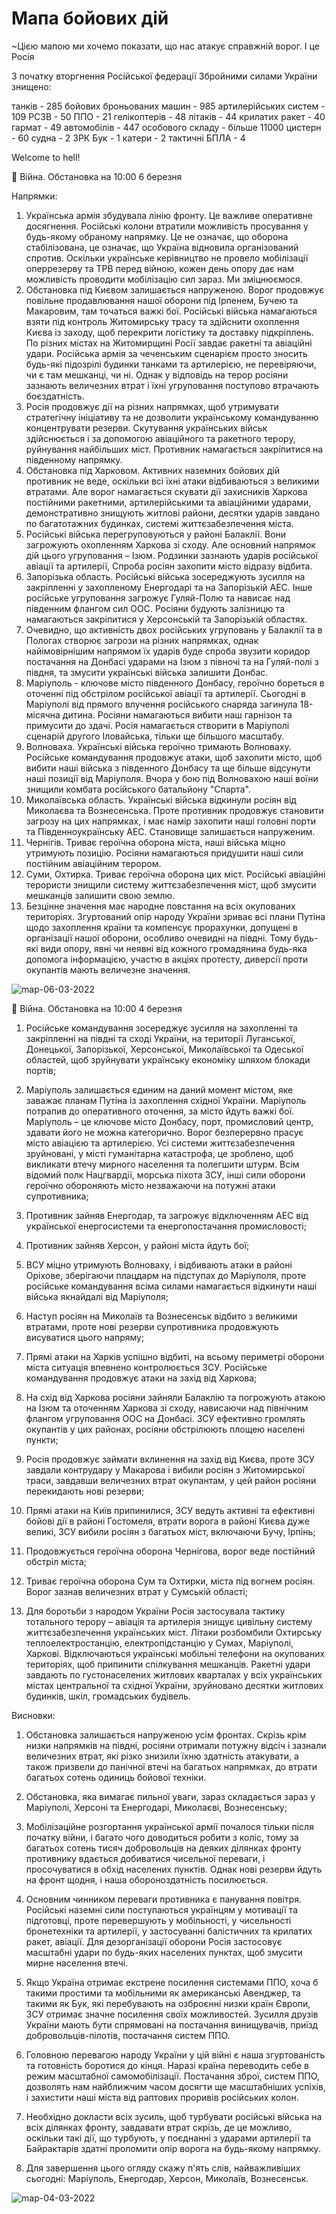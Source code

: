 # Мапа бойових дій


~Цією мапою ми хочемо показати, що нас атакує справжній ворог. І це Росія

З початку вторгнення Російської федерації Збройними силами України знищено:

танків - 285
бойових броньованих машин - 985
артилерійських систем - 109
РСЗВ - 50
ППО - 21
гелікоптерів - 48
літаків - 44
крилатих ракет - 40
гармат - 49
автомобілів - 447
особового складу - більше 11000
цистерн - 60 
судна - 2 
ЗРК Бук - 1 
катери - 2
тактичні БПЛА - 4

Welcome to hell!


​​🔴 Війна. Обстановка на 10:00 6 березня

Напрямки:
1. Українська армія збудувала лінію фронту. Це важливе оперативне досягнення. Російські колони втратили можливість просування у будь-якому обраному напрямку. Це не означає, що оборона стабілізована, це означає, що Україна відновила організований спротив. Оскільки українське керівництво не провело мобілізації оперрезерву та ТРВ перед війною, кожен день опору дає нам можливість проводити мобілізацію сил зараз. Ми зміцнюємося.
2. Обстановка під Києвом залишається напруженою. Ворог продовжує повільне продавлювання нашої оборони під Ірпенем, Бучею та Макаровим, там точаться важкі бої. Російські війська намагаються взяти під контроль Житомирську трасу та здійснити охоплення Києва із заходу, щоб перекрити логістику та доставку підкріплень. По різних містах на Житомирщині Росії завдає ракетні та авіаційні удари. Російська армія за чеченським сценарієм просто зносить будь-які підозрілі будинки танками та артилерією, не перевіряючи, чи є там мешканці, чи ні. Однак у відповідь на терор росіяни зазнають величезних втрат і їхні угруповання поступово втрачають боєздатність.
3. Росія продовжує дії на різних напрямках, щоб утримувати стратегічну ініціативу та не дозволити українському командуванню концентрувати резерви. Скутування українських військ здійснюється і за допомогою авіаційного та ракетного терору, руйнування найбільших міст. Противник намагається закріпитися на південному напрямку.
4. Обстановка під Харковом. Активних наземних бойових дій противник не веде, оскільки всі їхні атаки відбиваються з великими втратами. Але ворог намагається скувати дії захисників Харкова постійними ракетними, артилерійськими та авіаційними ударами, демонстративно знищують житлові райони, десятки ударів завдано по багатотажних будинках, системі життєзабезпечення міста.
5. Російські війська перегруповуються у районі Балаклії. Вони загрожують охопленням Харкова зі сходу. Але основний напрямок дій цього угруповання – Ізюм. Родзинки зазнають ударів російської авіації та артилерії, Спроба росіян захопити місто відразу відбита.
6. Запорізька область. Російські війська зосереджують зусилля на закріпленні у захопленому Енергодарі та на Запорізькій АЕС. Інше російське угруповання загрожує Гуляй-Полю та нависає над південним флангом сил ООС. Росіяни будують залізницю та намагаються закріпитися у Херсонській та Запорізькій областях.
7. Очевидно, що активність двох російських угруповань у Балаклії та в Пологах створює загрози на різних напрямках, однак найімовірнішим напрямом їх ударів буде спроба звузити коридор постачання на Донбасі ударами на Ізюм з півночі та на Гуляй-полі з півдня, та змусити українські війська залишити Донбас.
8. Маріуполь - ключове місто південного Донбасу, героїчно бореться в оточенні під обстрілом російської авіації та артилерії. Сьогодні в Маріуполі від прямого влучення російського снаряда загинула 18-місячна дитина. Росіяни намагаються вибити наш гарнізон та примусити до здачі. Росія намагається створити в Маріуполі сценарій другого Іловайська, тільки ще більшого масштабу.
9. Волноваха. Українські війська героїчно тримають Волноваху. Російське командування продовжує атаки, щоб захопити місто, щоб вибити наші війська з південного Донбасу та ще більше відсунути наші позиції від Маріуполя. Вчора у бою під Волновахою наші воїни знищили комбата російського батальйону "Спарта".
10. Миколаївська область. Українські війська відкинули росіян від Миколаєва та Вознесенська. Проте противник продовжує становити загрозу на цих напрямках, і має намір захопити наші головні порти та Південноукраїнську АЕС. Становище залишається напруженим.
11. Чернігів. Триває героїчна оборона міста, наші війська міцно утримують позицію. Росіяни намагаються придушити наші сили постійним авіаційним терором.
12. Суми, Охтирка. Триває героїчна оборона цих міст. Російські авіаційні терористи знищили систему життєзабезпечення міст, щоб змусити мешканців залишити свою землю.
13. Безцінне значення має народне повстання на всіх окупованих територіях. Згуртований опір народу України зриває всі плани Путіна щодо захоплення країни та компенсує прорахунки, допущені в організації нашої оборони, особливо очевидні на півдні. Тому будь-які види опору, явні чи неявні від кожного громадянина будь-яка допомога інформацією, участю в акціях протесту, диверсії проти окупантів мають величезне значення.

![map-06-03-2022]('https://github.com/SergeyShchus/WAR/blob/main/image/map_cenzor_06.jpeg?raw=true')


​​🔴 Війна. Обстановка на 10:00 4 березня

1. Російське командування зосереджує зусилля на захопленні та закріпленні на півдні та сході України, на території Луганської, Донецької, Запорізької, Херсонської, Миколаївської та Одеської областей, щоб зруйнувати українську економіку шляхом блокади портів;

2. Маріуполь залишається єдиним на даний момент містом, яке заважає планам Путіна із захоплення східної України. Маріуполь потрапив до оперативного оточення, за місто йдуть важкі бої. Маріуполь – це ключове місто Донбасу, порт, промисловий центр, здавати його не можна категорично. Ворог безперервно прасує місто авіацією та артилерією. Усі системи життєзабезпечення зруйновані, у місті гуманітарна катастрофа, це зроблено, щоб викликати втечу мирного населення та полегшити штурм. Всім відомий полк Нацгвардії, морська піхота ЗСУ, інші сили оборони героїчно обороняють місто незважаючи на потужні атаки супротивника;

3. Противник зайняв Енергодар, та загрожує відключенням АЕС від української енергосистеми та енергопостачання промисловості;

4. Противник зайняв Херсон, у районі міста йдуть бої;

5. ВСУ міцно утримують Волноваху, і відбивають атаки в районі Оріхове, зберігаючи плацдарм на підступах до Маріуполя, проте російське командування всіма силами намагається відкинути наші війська якнайдалі від Маріуполя;

6. Наступ росіян на Миколаїв та Вознесенськ відбито з великими втратами, проте нові резерви супротивника продовжують висуватися цього напряму;

7. Прямі атаки на Харків успішно відбиті, на всьому периметрі оборони міста ситуація впевнено контролюється ЗСУ. Російське командування продовжує атаки на захід від Харкова;

8. На схід від Харкова росіяни зайняли Балаклію та погрожують атакою на Ізюм та оточенням Харкова зі сходу, нависаючи над північним флангом угруповання ООС на Донбасі. ЗСУ ефективно громлять окупантів у цих районах, росіяни обстрілюють площею населені пункти;

9. Росія продовжує займати вклинення на захід від Києва, проте ЗСУ завдали контрудару у Макарова і вибили росіян з Житомирської траси, завдавши величезних втрат окупантам, у цей район росіяни перекидають нові резерви;

10. Прямі атаки на Київ припинилися, ЗСУ ведуть активні та ефективні бойові дії в районі Гостомеля, втрати ворога в районі Києва дуже великі, ЗСУ вибили росіян з багатьох міст, включаючи Бучу, Ірпінь;

11. Продовжується героїчна оборона Чернігова, ворог веде постійний обстріл міста;

12. Триває героїчна оборона Сум та Охтирки, міста під вогнем росіян. Ворог зазнав величезних втрат у Сумській області;

13. Для боротьби з народом України Росія застосувала тактику тотального терору – авіація та артилерія знищує цивільну систему життєзабезпечення українських міст. Літаки розбомбили Охтирську теплоелектростанцію, електропідстанцію у Сумах, Маріуполі, Харкові. Відключаються українські мобільні телефони на окупованих територіях, щоб припинити спілкування мешканців. Ракетні удари завдають по густонаселених житлових кварталах у всіх українських містах центральної та східної України, зруйновано десятки житлових будинків, шкіл, громадських будівель.

Висновки:

1. Обстановка залишається напруженою усім фронтах. Скрізь крім низки напрямків на півдні, росіяни отримали потужну відсіч і зазнали величезних втрат, які різко знизили їхню здатність атакувати, а також призвели до панічної втечі на багатьох напрямках, до втрати багатьох сотень одиниць бойової техніки.

2. Обстановка, яка вимагає пильної уваги, зараз складається зараз у Маріуполі, Херсоні та Енергодарі, Миколаєві, Вознесенську;

3. Мобілізаційне розгортання української армії почалося тільки після початку війни, і багато чого доводиться робити з коліс, тому за багатьох сотень тисяч добровольців на деяких ділянках фронту противнику вдається добиватися чисельної переваги, і просочуватися в обхід населених пунктів. Однак нові резерви йдуть на фронт щодня, і наша обороноздатність посилюється.

4. Основним чинником переваги противника є панування повітря. Російські наземні сили поступаються українцям у мотивації та підготовці, проте перевершують у мобільності, у чисельності бронетехніки та артилерії, у застосуванні балістичних та крилатих ракет, авіації. Для дезорганізації оборони Росія застосовує масштабні удари по будь-яких населених пунктах, щоб змусити мирне населення втечі.

5. Якщо Україна отримає екстрене посилення системами ППО, хоча б такими простими та мобільними як американські Авенджер, та такими як Бук, які перебувають на озброєнні низки країн Європи, ЗСУ отримає значне посилення своїх можливостей. Зусилля друзів України мають бути спрямовані на постачання винищувачів, приїзд добровольців-пілотів, постачання систем ППО.

5. Головною перевагою народу України у цій війні є наша згуртованість та готовність боротися до кінця. Наразі країна переводить себе в режим масштабної самомобілізації. Постачання зброї, систем ППО, дозволять нам найближчим часом досягти ще масштабніших успіхів, і захистити наші міста від раптових проривів російських колон.

6. Необхідно докласти всіх зусиль, щоб турбувати російські війська на всіх ділянках фронту, завдавати втрат скрізь, де це можливо, оскільки такі дії, що турбують, у поєднанні з ударами артилерії та Байрактарів здатні проломити опір ворога на будь-якому напрямку.

7. Для завершення цього огляду скажу п'ять слів, найважливіших сьогодні: Маріуполь, Енергодар, Херсон, Миколаїв, Вознесенськ.

![map-04-03-2022]('https://github.com/SergeyShchus/WAR/blob/main/image/map_cenzor_04.jpeg?raw=true')